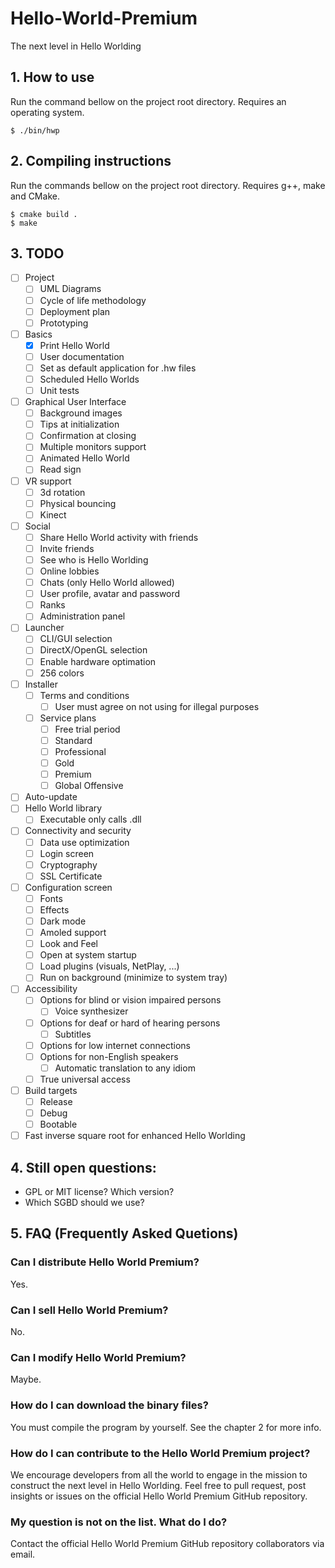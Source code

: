 # Hello-World-Premium

The next level in Hello Worlding

## 1. How to use

Run the command bellow on the project root directory. Requires an operating system.

```
$ ./bin/hwp
```

## 2. Compiling instructions

Run the commands bellow on the project root directory. Requires g++, make and CMake.

```
$ cmake build .
$ make
```

## 3. TODO
- [ ] Project
	- [ ] UML Diagrams
	- [ ] Cycle of life methodology
	- [ ] Deployment plan
	- [ ] Prototyping
- [ ] Basics
	- [x] Print Hello World
	- [ ] User documentation
	- [ ] Set as default application for .hw files
	- [ ] Scheduled Hello Worlds
	- [ ] Unit tests
- [ ] Graphical User Interface
	- [ ] Background images
	- [ ] Tips at initialization
	- [ ] Confirmation at closing
	- [ ] Multiple monitors support
	- [ ] Animated Hello World
	- [ ] Read sign
- [ ] VR support
	- [ ] 3d rotation
	- [ ] Physical bouncing
	- [ ] Kinect
- [ ] Social
	- [ ] Share Hello World activity with friends
	- [ ] Invite friends
	- [ ] See who is Hello Worlding
	- [ ] Online lobbies
	- [ ] Chats (only Hello World allowed)
	- [ ] User profile, avatar and password
	- [ ] Ranks
	- [ ] Administration panel
- [ ] Launcher
	- [ ] CLI/GUI selection
	- [ ] DirectX/OpenGL selection
	- [ ] Enable hardware optimation
	- [ ] 256 colors
- [ ] Installer
	- [ ] Terms and conditions
		- [ ] User must agree on not using for illegal purposes
	- [ ] Service plans
		- [ ] Free trial period
		- [ ] Standard
		- [ ] Professional
		- [ ] Gold
		- [ ] Premium
		- [ ] Global Offensive
- [ ] Auto-update
- [ ] Hello World library
	- [ ] Executable only calls .dll
- [ ] Connectivity and security
	- [ ] Data use optimization
	- [ ] Login screen
	- [ ] Cryptography
	- [ ] SSL Certificate
- [ ] Configuration screen
	- [ ] Fonts
	- [ ] Effects
	- [ ] Dark mode
	- [ ] Amoled support
	- [ ] Look and Feel
	- [ ] Open at system startup
	- [ ] Load plugins (visuals, NetPlay, ...)
	- [ ] Run on background (minimize to system tray)
- [ ] Accessibility
	- [ ] Options for blind or vision impaired persons
		- [ ] Voice synthesizer
	- [ ] Options for deaf or hard of hearing persons
		- [ ] Subtitles
	- [ ] Options for low internet connections
	- [ ] Options for non-English speakers
		- [ ] Automatic translation to any idiom
	- [ ] True universal access
- [ ] Build targets
	- [ ] Release
	- [ ] Debug
	- [ ] Bootable
- [ ] Fast inverse square root for enhanced Hello Worlding

## 4. Still open questions:

* GPL or MIT license? Which version? 
* Which SGBD should we use?

## 5. FAQ (Frequently Asked Quetions)

### Can I distribute Hello World Premium?

Yes.

### Can I sell Hello World Premium?

No.

### Can I modify Hello World Premium?

Maybe.

### How do I can download the binary files?

You must compile the program by yourself. See the chapter 2 for more info.

### How do I can contribute to the Hello World Premium project?

We encourage developers from all the world to engage in the mission to construct the next level in Hello Worlding. Feel free to pull request, post insights or issues on the official Hello World Premium GitHub repository.

### My question is not on the list. What do I do?

Contact the official Hello World Premium GitHub repository collaborators via email.